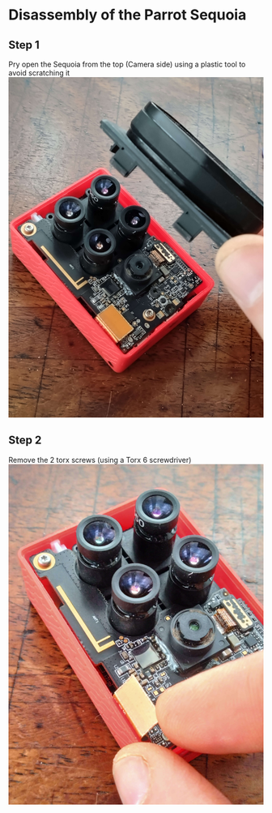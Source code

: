 # Disassembly of the Parrot Sequoia

## Step 1
Pry open the Sequoia from the top (Camera side) using a plastic tool to avoid scratching it
![](001.JPG?raw=true)

## Step 2
Remove the 2 torx screws (using a Torx 6 screwdriver)
![](002.JPG?raw=true)